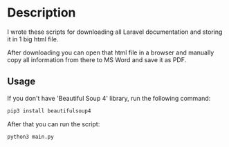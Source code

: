 Description
===========

I wrote these scripts for downloading all Laravel documentation and storing it in 1 big html file.

After downloading you can open that html file in a browser and manually copy all information from there to MS Word and save it as PDF.


Usage
-----

If you don't have 'Beautiful Soup 4' library, run the following command:

```python
pip3 install beautifulsoup4
```


After that you can run the script:

```python
python3 main.py
```
